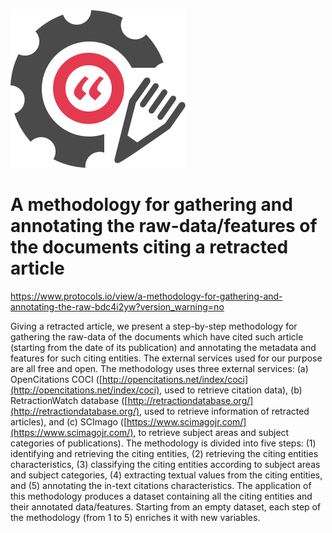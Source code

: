<div>
<span><img src="img/logo.png"></span><span><h1>A methodology for gathering and annotating the raw-data/features of the documents citing a retracted article</h1>
<a href="https://www.protocols.io/view/a-methodology-for-gathering-and-annotating-the-raw-bdc4i2yw?version_warning=no">https://www.protocols.io/view/a-methodology-for-gathering-and-annotating-the-raw-bdc4i2yw?version_warning=no</a>
</span>
</div>

Giving a retracted article, we present a step-by-step methodology for gathering the raw-data of the documents which have cited such article (starting from the date of its publication) and annotating the metadata and features for such citing entities. The external services used for our purpose are all free and open. The methodology uses three external services: (a) OpenCitations COCI ([http://opencitations.net/index/coci](http://opencitations.net/index/coci), used to retrieve citation data), (b) RetractionWatch database ([http://retractiondatabase.org/](http://retractiondatabase.org/), used to retrieve information of retracted articles), and (c) SCImago ([https://www.scimagojr.com/](https://www.scimagojr.com/), to retrieve subject areas and subject categories of publications). The methodology is divided into five steps: (1) identifying and retrieving the citing entities, (2) retrieving the citing entities characteristics, (3) classifying the citing entities according to subject areas and subject categories, (4) extracting textual values from the citing entities, and (5) annotating the in-text citations characteristics. 
The application of this methodology produces a dataset containing all the citing entities and their annotated data/features. Starting from an empty dataset, each step of the methodology (from 1 to 5) enriches it with new variables. 

